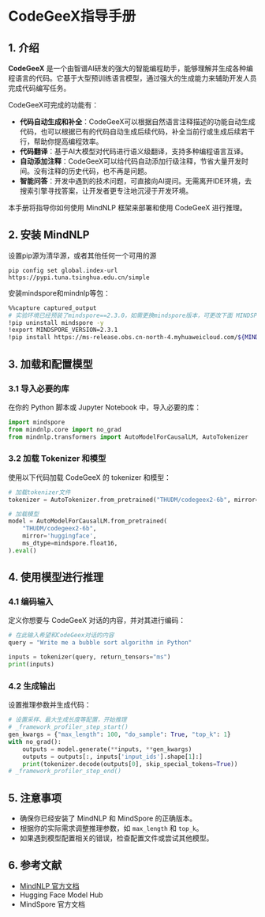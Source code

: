 # CodeGeeX指导手册

## 1. 介绍

**CodeGeeX** 是一个由智谱AI研发的强大的智能编程助手，能够理解并生成各种编程语言的代码。它基于大型预训练语言模型，通过强大的生成能力来辅助开发人员完成代码编写任务。

CodeGeeX可完成的功能有：

- **代码自动生成和补全**：CodeGeeX可以根据自然语言注释描述的功能自动生成代码，也可以根据已有的代码自动生成后续代码，补全当前行或生成后续若干行，帮助你提高编程效率。
- **代码翻译**：基于AI大模型对代码进行语义级翻译，支持多种编程语言互译。
- **自动添加注释**：CodeGeeX可以给代码自动添加行级注释，节省大量开发时间。没有注释的历史代码，也不再是问题。
- **智能问答**：开发中遇到的技术问题，可直接向AI提问。无需离开IDE环境，去搜索引擎寻找答案，让开发者更专注地沉浸于开发环境。

本手册将指导你如何使用 MindNLP 框架来部署和使用 CodeGeeX 进行推理。

## 2. 安装 MindNLP

设置pip源为清华源，或者其他任何一个可用的源

```
pip config set global.index-url https://pypi.tuna.tsinghua.edu.cn/simple
```

安装mindspore和mindnlp等包：

```bash
%%capture captured_output
# 实验环境已经预装了mindspore==2.3.0，如需更换mindspore版本，可更改下面 MINDSPORE_VERSION 变量
!pip uninstall mindspore -y
!export MINDSPORE_VERSION=2.3.1
!pip install https://ms-release.obs.cn-north-4.myhuaweicloud.com/${MINDSPORE_VERSION}/MindSpore/unified/aarch64/mindspore-${MINDSPORE_VERSION}-cp39-cp39-linux_aarch64.whl --trusted-host ms-release.obs.cn-north-4.myhuaweicloud.com -i https://pypi.mirrors.ustc.edu.cn/simple
```

## 3. 加载和配置模型

### 3.1 导入必要的库

在你的 Python 脚本或 Jupyter Notebook 中，导入必要的库：

```python
import mindspore
from mindnlp.core import no_grad
from mindnlp.transformers import AutoModelForCausalLM, AutoTokenizer
```

### 3.2 加载 Tokenizer 和模型

使用以下代码加载 CodeGeeX 的 tokenizer 和模型：

```python
# 加载tokenizer文件
tokenizer = AutoTokenizer.from_pretrained("THUDM/codegeex2-6b", mirror='huggingface')

# 加载模型
model = AutoModelForCausalLM.from_pretrained(
    "THUDM/codegeex2-6b",
    mirror='huggingface',
    ms_dtype=mindspore.float16,
).eval()
```

## 4. 使用模型进行推理

### 4.1 编码输入

定义你想要与 CodeGeeX 对话的内容，并对其进行编码：

```python
# 在此输入希望和CodeGeex对话的内容
query = "Write me a bubble sort algorithm in Python"

inputs = tokenizer(query, return_tensors="ms")
print(inputs)
```

### 4.2 生成输出

设置推理参数并生成代码：

```python
# 设置采样、最大生成长度等配置，开始推理
# _framework_profiler_step_start()
gen_kwargs = {"max_length": 100, "do_sample": True, "top_k": 1}
with no_grad():
    outputs = model.generate(**inputs, **gen_kwargs)
    outputs = outputs[:, inputs['input_ids'].shape[1]:]
    print(tokenizer.decode(outputs[0], skip_special_tokens=True))
# _framework_profiler_step_end()
```

## 5. 注意事项

- 确保你已经安装了 MindNLP 和 MindSpore 的正确版本。
- 根据你的实际需求调整推理参数，如 `max_length` 和 `top_k`。
- 如果遇到模型配置相关的错误，检查配置文件或尝试其他模型。

## 6. 参考文献

- [MindNLP 官方文档](https://mindnlp.readthedocs.io/)
- Hugging Face Model Hub
- MindSpore 官方文档
